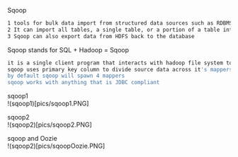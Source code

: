 

Sqoop


```sh
1 tools for bulk data import from structured data sources such as RDBMS, Data Warehouses to HDFS
2 It can import all tables, a single table, or a portion of a table into HDFS
3 Sqoop can also export data from HDFS back to the database
```

Sqoop stands for SQL + Hadoop = Sqoop
```sh
it is a single client program that interacts with hadoop file system to create one or more mapreduce programs
sqoop uses primary key column to divide source data across it's mappers
by default sqoop will spawn 4 mappers
sqoop works with anything that is JDBC compliant
```

sqoop1  
!(sqoop1)[pics/sqoop1.PNG]



sqoop2  
!(sqoop2)[pics/sqoop2.PNG]



sqoop and Oozie  
!(sqoop2)[pics/sqoopOozie.PNG]


